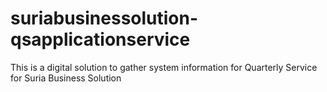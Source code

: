 # suriabusinessolution-qsapplicationservice
This is a digital solution to gather system information for Quarterly Service for Suria Business Solution
